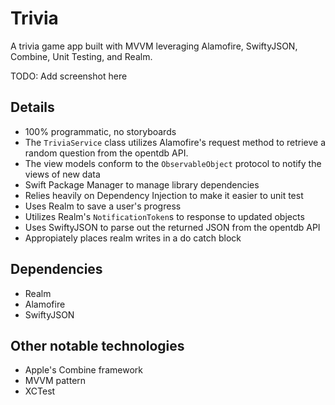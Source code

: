 # Trivia
A trivia game app built with MVVM leveraging Alamofire, SwiftyJSON, Combine, Unit Testing, and Realm. 

TODO: Add screenshot here

## Details
- 100% programmatic, no storyboards
- The `TriviaService` class utilizes Alamofire's request method to retrieve a random question from the opentdb API.
- The view models conform to the `ObservableObject` protocol to notify the views of new data
- Swift Package Manager to manage library dependencies
- Relies heavily on Dependency Injection to make it easier to unit test
- Uses Realm to save a user's progress
- Utilizes Realm's `NotificationToken`s to response to updated objects
- Uses SwiftyJSON to parse out the returned JSON from the opentdb API
- Appropiately places realm writes in a do catch block

## Dependencies
- Realm
- Alamofire
- SwiftyJSON

## Other notable technologies
- Apple's Combine framework
- MVVM pattern
- XCTest
